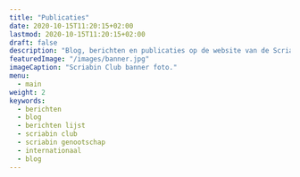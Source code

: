 ```yaml
---
title: "Publicaties"
date: 2020-10-15T11:20:15+02:00
lastmod: 2020-10-15T11:20:15+02:00
draft: false
description: "Blog, berichten en publicaties op de website van de Scriabin Club. Korte samenvattingen en een lijst van alle pagina's."
featuredImage: "/images/banner.jpg" 
imageCaption: "Scriabin Club banner foto."
menu:
  - main
weight: 2
keywords:
  - berichten
  - blog
  - berichten lijst
  - scriabin club
  - scriabin genootschap
  - internationaal
  - blog
---
```

